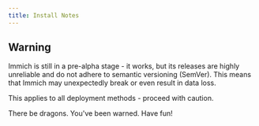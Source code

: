 ```yaml
---
title: Install Notes
---
```


## Warning

Immich is still in a pre-alpha stage - it works, but its releases are highly unreliable and do not adhere to semantic versioning (SemVer). This means that Immich may unexpectedly break or even result in data loss.

This applies to all deployment methods - proceed with caution.

There be dragons. You've been warned. Have fun!
